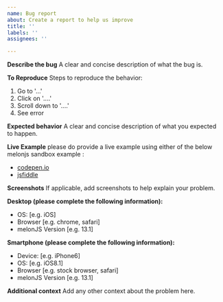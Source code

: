 ```yaml
---
name: Bug report
about: Create a report to help us improve
title: ''
labels: ''
assignees: ''

---
```


**Describe the bug**
A clear and concise description of what the bug is.

**To Reproduce**
Steps to reproduce the behavior:
1. Go to '...'
2. Click on '....'
3. Scroll down to '....'
4. See error

**Expected behavior**
A clear and concise description of what you expected to happen.


**Live Example**
please do provide a live example using either of the below melonjs sandbox example :
* [codepen.io](https://codepen.io/obiot/pen/zYWeOjj)
* [jsfiddle](https://jsfiddle.net/obiot/4o9f02tc/6/)

**Screenshots**
If applicable, add screenshots to help explain your problem.

**Desktop (please complete the following information):**
 - OS: [e.g. iOS]
 - Browser [e.g. chrome, safari]
 - melonJS Version [e.g. 13.1]

**Smartphone (please complete the following information):**
 - Device: [e.g. iPhone6]
 - OS: [e.g. iOS8.1]
 - Browser [e.g. stock browser, safari]
 - melonJS Version [e.g. 13.1]

**Additional context**
Add any other context about the problem here.
